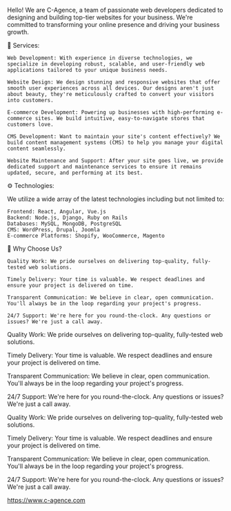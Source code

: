 Hello! We are C-Agence, a team of passionate web developers dedicated to designing and building top-tier websites for your business. We're committed to transforming your online presence and driving your business growth.

🌟 Services:

    Web Development: With experience in diverse technologies, we specialize in developing robust, scalable, and user-friendly web applications tailored to your unique business needs.

    Website Design: We design stunning and responsive websites that offer smooth user experiences across all devices. Our designs aren't just about beauty, they're meticulously crafted to convert your visitors into customers.

    E-commerce Development: Powering up businesses with high-performing e-commerce sites. We build intuitive, easy-to-navigate stores that customers love.

    CMS Development: Want to maintain your site's content effectively? We build content management systems (CMS) to help you manage your digital content seamlessly.

    Website Maintenance and Support: After your site goes live, we provide dedicated support and maintenance services to ensure it remains updated, secure, and performing at its best.

⚙️ Technologies:

We utilize a wide array of the latest technologies including but not limited to:

    Frontend: React, Angular, Vue.js
    Backend: Node.js, Django, Ruby on Rails
    Databases: MySQL, MongoDB, PostgreSQL
    CMS: WordPress, Drupal, Joomla
    E-commerce Platforms: Shopify, WooCommerce, Magento

🚀 Why Choose Us?

    Quality Work: We pride ourselves on delivering top-quality, fully-tested web solutions.

    Timely Delivery: Your time is valuable. We respect deadlines and ensure your project is delivered on time.

    Transparent Communication: We believe in clear, open communication. You'll always be in the loop regarding your project's progress.

    24/7 Support: We're here for you round-the-clock. Any questions or issues? We're just a call away.
    
Quality Work: We pride ourselves on delivering top-quality, fully-tested web solutions.

Timely Delivery: Your time is valuable. We respect deadlines and ensure your project is delivered on time.

Transparent Communication: We believe in clear, open communication. You'll always be in the loop regarding your project's progress.

24/7 Support: We're here for you round-the-clock. Any questions or issues? We're just a call away.

Quality Work: We pride ourselves on delivering top-quality, fully-tested web solutions.

Timely Delivery: Your time is valuable. We respect deadlines and ensure your project is delivered on time.

Transparent Communication: We believe in clear, open communication. You'll always be in the loop regarding your project's progress.

24/7 Support: We're here for you round-the-clock. Any questions or issues? We're just a call away.

https://www.c-agence.com
